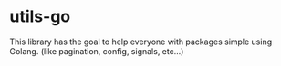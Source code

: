 # utils-go
This library has the goal to help everyone with packages simple using Golang. (like pagination, config, signals, etc...)
